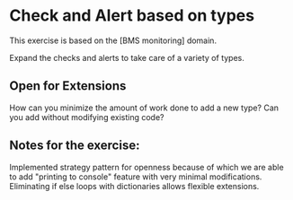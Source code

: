 # Check and Alert based on types

This exercise is based on the [BMS monitoring] domain.

Expand the checks and alerts to take care of a variety of types.

## Open for Extensions

How can you minimize the amount of work done to add a new type?
Can you add without modifying existing code?


## Notes for the exercise:

Implemented strategy pattern for openness because of which we are able to add "printing to console" feature with very minimal modifications.
Eliminating if else loops with dictionaries allows flexible extensions.